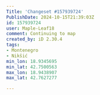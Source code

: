 ```yaml
---
Title: 'Changeset #157939724'
PublishDate: 2024-10-15T21:39:03Z
id: 157939724
user: Maple-Leaf18
comment: Continuing to map
created_by: iD 2.30.4
tags:
- Montenegro
- Nikšić
min_lon: 18.9345695
min_lat: 42.7500563
max_lon: 18.9438907
max_lat: 42.7627277

---
```

